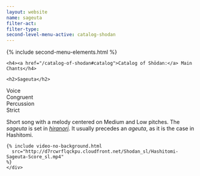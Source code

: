 ```yaml
---
layout: website
name: sageuta
filter-act:
filter-type:
second-level-menu-active: catalog-shodan
---
```


{% include second-menu-elements.html %}

<main class="page-content">
  <div class="text-container">

    <h4><a href="/catalog-of-shodan#catalog">Catalog of Shōdan:</a> Main Chants</h4>

    <h2>Sageuta</h2>

  <div class="introductory-table">
    <div class="introductory-table__element">
      <div class="introductory-table__term">Voice</div>
      <div class="introductory-table__definition">Congruent</div>
    </div>
    <div class="introductory-table__element">
      <div class="introductory-table__term">Percussion</div>
      <div class="introductory-table__definition">Strict</div>
    </div>
  </div>

  <p>Short song with a melody centered on Medium and Low pitches. The <em>sageuta</em> is set in <a href="/music/voices#Hiranori" target="_blank"><em>hiranori</em></a>. It usually precedes an <em>ageuta</em>, as it is the case in Hashitomi.</p>

    {% include video-no-background.html
      src="http://d7rcwrflqckpu.cloudfront.net/Shodan_sl/Hashitomi-Sageuta-Score_sl.mp4"
    %}
    </div>

</main>
